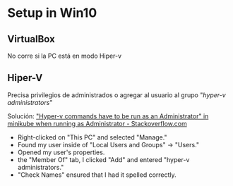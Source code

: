 # Setup in Win10

## VirtualBox
No corre si la PC está en modo Hiper-v

## Hiper-V
Precisa privilegios de administrados o agregar al usuario al grupo "_hyper-v administrators_"

Solución:
["Hyper-v commands have to be run as an Administrator" in minikube when running as Administrator - Stackoverflow.com](https://stackoverflow.com/questions/64209557/hyper-v-commands-have-to-be-run-as-an-administrator-in-minikube-when-running-a)
- Right-clicked on "This PC" and selected "Manage."
- Found my user inside of "Local Users and Groups" -> "Users."
- Opened my user's properties.
-  the "Member Of" tab, I clicked "Add" and entered "hyper-v administrators."
- "Check Names" ensured that I had it spelled correctly.


